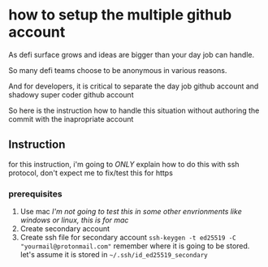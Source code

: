 # how to setup the multiple github account

As defi surface grows and ideas are bigger than your day job can handle.

So many defi teams choose to be anonymous in various reasons.

And for developers, it is critical to separate the day job github account and shadowy super coder github account

So here is the instruction how to handle this situation without authoring the commit with the inapropriate account

## Instruction

for this instruction, i'm going to *ONLY* explain how to do this with ssh protocol, don't expect me to fix/test this for https

### prerequisites

1. Use mac
  *I'm not going to test this in some other envrionments like windows or linux, this is for mac*
2. Create secondary account
3. Create ssh file for secondary account
  `ssh-keygen -t ed25519 -C "yourmail@protonmail.com"`
  remember where it is going to be stored. let's assume it is stored in `~/.ssh/id_ed25519_secondary`

### 
